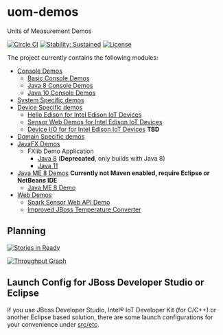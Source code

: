 uom-demos
=========

Units of Measurement Demos

[![Circle CI](https://circleci.com/gh/unitsofmeasurement/uom-demos.svg?style=svg)](https://circleci.com/gh/unitsofmeasurement/uom-demos) 
[![Stability: Sustained](https://masterminds.github.io/stability/sustained.svg)](https://masterminds.github.io/stability/sustained.html)
[![License](http://img.shields.io/badge/license-BSD3-blue.svg)](http://opensource.org/licenses/BSD-3-Clause)

The project currently contains the following modules:

- [Console Demos](console)
  - [Basic Console Demos](console/basic)
  - [Java 8 Console Demos](console/java8)
  - [Java 10 Console Demos](console/java10)
- [System Specific demos](console/systems)
- [Device Specific demos](device)
  - [Hello Edison for Intel Edison IoT Devices](device/edison/hello)
  - [Sensor Web Demos for Intel Edison IoT Devices](device/edison/sensorweb)
  - [Device I/O for for Intel Edison IoT Devices](device/edison/dio) **TBD**
- [Domain Specific demos](domain)
- [JavaFX Demos](javafx)
  - FXlib Demo Application
    - [Java 8](javafx/fxlib) (**Deprecated**, only builds with Java 8)
    - [Java 11](javafx/fxlib-java11)
- [Java ME 8 Demos](javame) **Currently not Maven enabled, require Eclipse or NetBeans IDE**
  - [Java ME 8 Demo](javame/medemo)
- [Web Demos](web)
  - [Spark Sensor Web API Demo](web/sparkdemo)
  - [Improved JBoss Temperature Converter](web/temperature-converter)

Planning
-------------------------------------
[![Stories in Ready](https://badge.waffle.io/unitsofmeasurement/uom-demos.png?label=ready&title=Ready)](https://waffle.io/unitsofmeasurement/uom-demos)

[![Throughput Graph](https://graphs.waffle.io/unitsofmeasurement/uom-demos/throughput.svg)](https://waffle.io/unitsofmeasurement/uom-demos/metrics)

Launch Config for JBoss Developer Studio or Eclipse
-------------------------------------
If you use JBoss Developer Studio, Intel® IoT Developer Kit (for C/C++) or another Eclipse based solution, there are some launch configurations for your convenience under [src/etc](src/etc/).
